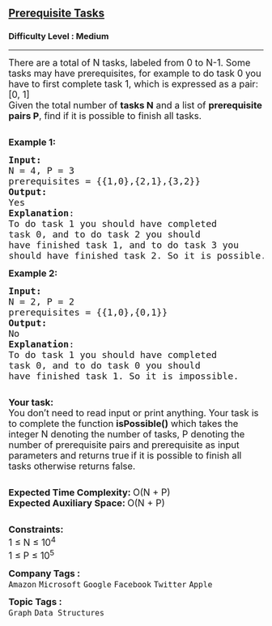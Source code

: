 <h2><a href="https://practice.geeksforgeeks.org/problems/prerequisite-tasks/1?utm_source=geeksforgeeks&utm_medium=article_practice_tab&utm_campaign=article_practice_tab">Prerequisite Tasks</a></h2><h3>Difficulty Level : Medium</h3><hr><div class="problems_problem_content__Xm_eO"><p><span style="font-size: 18px;">There are a total of N tasks, labeled from 0 to N-1. Some tasks may have prerequisites, for example to do task 0 you have to first complete task 1, which is expressed as a pair: [0, 1]<br>Given the total number of <strong>tasks N</strong> and a list of <strong>prerequisite pairs P</strong>, find if it is possible to finish all tasks.</span></p>
<p><br><span style="font-size: 18px;"><strong>Example 1:</strong></span></p>
<pre><span style="font-size: 18px;"><strong>Input: 
</strong>N = 4, P = 3
prerequisites = {{1,0},{2,1},{3,2}}
<strong>Output:</strong>
Yes
<strong>Explanation</strong>:
To do task 1 you should have completed
task 0, and to do task 2 you should 
have finished task 1, and to do task 3 you 
should have finished task 2. So it is possible.</span>
</pre>
<p><span style="font-size: 18px;"><strong>Example 2:</strong></span></p>
<pre><span style="font-size: 18px;"><strong>Input:</strong>
N = 2, P = 2
prerequisites = {{1,0},{0,1}}
<strong>Output:</strong>
No
<strong>Explanation</strong>:
To do task 1 you should have completed
task 0, and to do task 0 you should
have finished task 1. So it is impossible.
</span></pre>
<p><br><span style="font-size: 18px;"><strong>Your task:</strong><br>You don’t need to read input or print anything. Your task is to complete the function&nbsp;<strong>isPossible()</strong>&nbsp;which takes the integer N denoting the number of tasks, P denoting the number of&nbsp;prerequisite pairs and&nbsp;prerequisite as input parameters and returns true</span>&nbsp;<span style="font-size: 18px;">if it is possible to finish all tasks otherwise returns false.</span><span style="font-size: 18px;">&nbsp;</span></p>
<p><br><span style="font-size: 18px;"><strong>Expected Time Complexity:&nbsp;</strong>O(N + P)<br><strong>Expected Auxiliary Space:&nbsp;</strong>O(N + P)</span></p>
<p><br><span style="font-size: 18px;"><strong>Constraints:</strong><br>1 ≤ N ≤ 10<sup>4</sup><br>1 ≤ P ≤ 10<sup>5</sup></span></p></div><p><span style=font-size:18px><strong>Company Tags : </strong><br><code>Amazon</code>&nbsp;<code>Microsoft</code>&nbsp;<code>Google</code>&nbsp;<code>Facebook</code>&nbsp;<code>Twitter</code>&nbsp;<code>Apple</code>&nbsp;<br><p><span style=font-size:18px><strong>Topic Tags : </strong><br><code>Graph</code>&nbsp;<code>Data Structures</code>&nbsp;